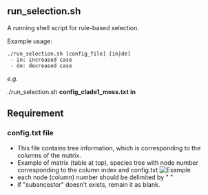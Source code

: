 ## run_selection.sh
A running shell script for rule-based selection.

Example usage:
```
./run_selection.sh [config_file] [in|de]
 - in: increased case
 - de: decreased case
```

*e.g.*

./run_selection.sh **config_clade1_moss.txt** **in**

## Requirement
### config.txt file
 - This file contains tree information, which is corresponding to the columns of the matrix.
 - Example of matrix (table at top), species tree with node number corresponding to the column index and config.txt 
![Example](http://pages.discovery.wisc.edu/~jshin/multi-species-proteome/config_making_example.png)
 - each node (column) number should be delimited by " "
 - if "subancestor" doesn't exists, remain it as blank.
